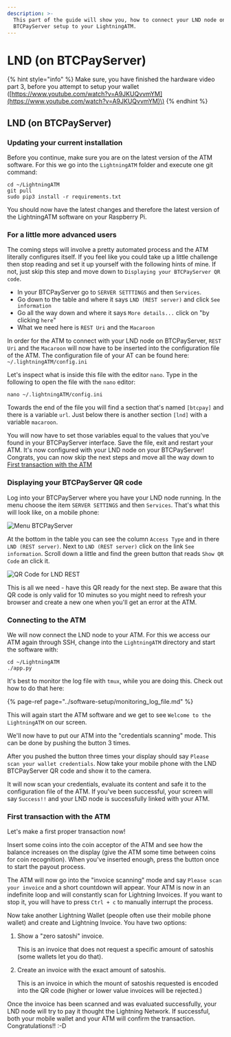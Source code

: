 ```yaml
---
description: >-
  This part of the guide will show you, how to connect your LND node on a
  BTCPayServer setup to your LightningATM.
---
```


# LND \(on BTCPayServer\)

{% hint style="info" %}
Make sure, you have finished the hardware video part 3, before you attempt to setup your wallet \([https://www.youtube.com/watch?v=A9JKUQvvmYM](https://www.youtube.com/watch?v=A9JKUQvvmYM)\)
{% endhint %}

## LND \(on BTCPayServer\)

### Updating your current installation

Before you continue, make sure you are on the latest version of the ATM software. For this we go into the `LightningATM` folder and execute one git command:

```text
cd ~/LightningATM
git pull
sudo pip3 install -r requirements.txt
```

You should now have the latest changes and therefore the latest version of the LightningATM software on your Raspberry Pi.

### For a little more advanced users

The coming steps will involve a pretty automated process and the ATM literally configures itself. If you feel like you could take up a little challenge then stop reading and set it up yourself with the following hints of mine. If not, just skip this step and move down to `Displaying your BTCPayServer QR code`.

* In your BTCPayServer go to `SERVER SETTTINGS` and then `Services`.
* Go down to the table and where it says `LND (REST server)` and click `See information`
* Go all the way down and where it says `More details...` click on "by clicking `here`"
* What we need here is `REST Uri` and the `Macaroon`

In order for the ATM to connect with your LND node on BTCPayServer, `REST Uri` and the `Macaroon` will now have to be inserted into the configuration file of the ATM. The configuration file of your AT can be found here: `~/.lightningATM/config.ini`

Let's inspect what is inside this file with the editor `nano`. Type in the following to open the file with the `nano` editor:

```text
nano ~/.lightningATM/config.ini
```

Towards the end of the file you will find a section that's named `[btcpay]` and there is a variable `url`. Just below there is another section `[lnd]` with a variable `macaroon`.

You will now have to set those variables equal to the values that you've found in your BTCPayServer interface. Save the file, exit and restart your ATM. It's now configured with your LND node on your BTCPayServer! Congrats, you can now skip the next steps and move all the way down to [First transaction with the ATM](lnd_btcpay.md#first-transaction-with-the-atm)

### Displaying your BTCPayServer QR code

Log into your BTCPayServer where you have your LND node running. In the menu choose the item `SERVER SETTINGS` and then `Services`. That's what this will look like, on a mobile phone:

![Menu BTCPayServer](../../.gitbook/assets/menu_lndbtcpay.jpg)

At the bottom in the table you can see the column `Access Type` and in there `LND (REST server)`. Next to `LND (REST server)` click on the link `See information`. Scroll down a little and find the green button that reads `Show QR Code` an click it.

![QR Code for LND REST](../../.gitbook/assets/qr_lndbtcpay.jpg)

This is all we need - have this QR ready for the next step. Be aware that this QR code is only valid for 10 minutes so you might need to refresh your browser and create a new one when you'll get an error at the ATM.

### Connecting to the ATM

We will now connect the LND node to your ATM. For this we access our ATM again through SSH, change into the `LightningATM` directory and start the software with:

```text
cd ~/LightningATM
./app.py
```

It's best to monitor the log file with `tmux`, while you are doing this. Check out how to do that here:

{% page-ref page="../software-setup/monitoring\_log\_file.md" %}

This will again start the ATM software and we get to see `Welcome to the LightningATM` on our screen.

We'll now have to put our ATM into the "credentials scanning" mode. This can be done by pushing the button 3 times.

After you pushed the button three times your display should say `Please scan your wallet credentials`. Now take your mobile phone with the LND BTCPayServer QR code and show it to the camera.

It will now scan your credentials, evaluate its content and safe it to the configuration file of the ATM. If you've been successful, your screen will say `Success!!` and your LND node is successfully linked with your ATM.

### First transaction with the ATM

Let's make a first proper transaction now!

Insert some coins into the coin acceptor of the ATM and see how the balance increases on the display \(give the ATM some time between coins for coin recognition\). When you've inserted enough, press the button once to start the payout process.

The ATM will now go into the "invoice scanning" mode and say `Please scan your invoice` and a short countdown will appear. Your ATM is now in an indefinite loop and will constantly scan for Lightning Invoices. If you want to stop it, you will have to press `Ctrl + c` to manually interrupt the process.

Now take another Lightning Wallet \(people often use their mobile phone wallet\) and create and Lightning Invoice. You have two options:

1. Show a "zero satoshi" invoice.

   This is an invoice that does not request a specific amount of satoshis \(some wallets let you do that\).

2. Create an invoice with the exact amount of satoshis.

   This is an invoice in which the mount of satoshis requested is encoded into the QR code \(higher or lower value invoices will be rejected.\)

Once the invoice has been scanned and was evaluated successfully, your LND node will try to pay it thought the Lightning Network. If successful, both your mobile wallet and your ATM will confirm the transaction. Congratulations!! :-D

